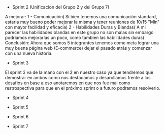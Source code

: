+ Sprint 2 
(Unificacion del Grupo 2 y del Grupo 7)

A mejorar: 
1 - Comunicación( Si bien tenemos una comunicación standard, estaria muy bueno poder mejorar la misma y tener reuniones de 10/15 "Min" con mayor facilidad y eficacia)
2 - Habilidades Duras y Blandas( A mi parecer las habilidades blandas en este grupo no son malas sin embargo podriamos mejorarlas un poco, como tambien las habilidades duras)
Conclusión: Ahora que somos 5 integrantes tenemos como meta lograr una muy buena página web (E-commerce) dejar el pasado atrás y comenzar con una nueva historia.

* Sprint 3

El sprint 3 va de la mano con el 2 en nuestro caso ya que tendremos que demostrar en ambos como nos destacamos y desarollamos frente a los desafios en base a eso anotaremos en que nos fue mal como restrospectiva para que en el próximo sprint o a futuro podramos resolverlo.

* Sprint 4

* Sprint 5

* Sprint 6

* Sprint 7


